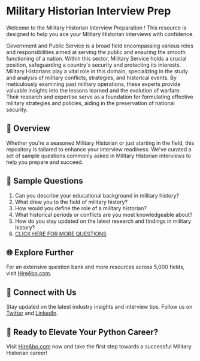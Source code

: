 # Military Historian Interview Prep

Welcome to the Military Historian Interview Preparation ! This resource is designed to help you ace your Military Historian interviews with confidence.

Government and Public Service is a broad field encompassing various roles and responsibilities aimed at serving the public and ensuring the smooth functioning of a nation. Within this sector, Military Service holds a crucial position, safeguarding a country's security and protecting its interests. Military Historians play a vital role in this domain, specializing in the study and analysis of military conflicts, strategies, and historical events. By meticulously examining past military operations, these experts provide valuable insights into the lessons learned and the evolution of warfare. Their research and expertise serve as a foundation for formulating effective military strategies and policies, aiding in the preservation of national security.

## 🚀 Overview

Whether you're a seasoned Military Historian or just starting in the field, this repository is tailored to enhance your interview readiness. We've curated a set of sample questions commonly asked in Military Historian interviews to help you prepare and succeed.

## 📝 Sample Questions

1. Can you describe your educational background in military history?
2. What drew you to the field of military history?
3. How would you define the role of a military historian?
4. What historical periods or conflicts are you most knowledgeable about?
5. How do you stay updated on the latest research and findings in military history?
6. [CLICK HERE FOR MORE QUESTIONS](https://hireabo.com/job/17_3_19/Military%20Historian)

## 🌐 Explore Further

For an extensive question bank and more resources across 5,000 fields, visit [HireAbo.com](https://www.hireabo.com).

## 📱 Connect with Us

Stay updated on the latest industry insights and interview tips. Follow us on [Twitter](https://twitter.com/hireabo) and [LinkedIn](https://www.linkedin.com/in/hire-abo-3609972a8/).

## 🚀 Ready to Elevate Your Python Career?

Visit [HireAbo.com](https://www.hireabo.com) now and take the first step towards a successful Military Historian career!